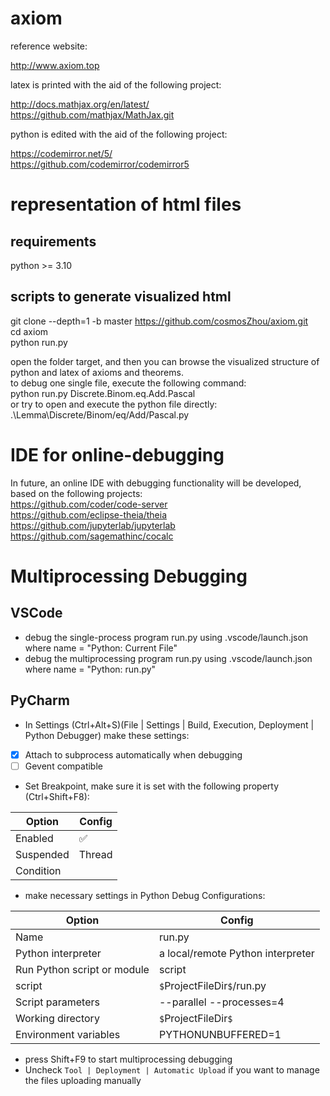 # axiom

reference website:

http://www.axiom.top

latex is printed with the aid of the following project:

http://docs.mathjax.org/en/latest/  
https://github.com/mathjax/MathJax.git  

python is edited with the aid of the following project:

https://codemirror.net/5/  
https://github.com/codemirror/codemirror5  


# representation of html files
## requirements
python >= 3.10

## scripts to generate visualized html
git clone --depth=1 -b master https://github.com/cosmosZhou/axiom.git  
cd axiom  
python run.py  


open the folder target, and then you can browse the visualized structure of python and latex of axioms and theorems.  
to debug one single file, execute the following command:  
python run.py Discrete.Binom.eq.Add.Pascal  
or try to open and execute the python file directly:   
.\Lemma\Discrete/Binom/eq/Add/Pascal.py  


# IDE for online-debugging
In future, an online IDE with debugging functionality will be developed, based on the following projects:  
https://github.com/coder/code-server  
https://github.com/eclipse-theia/theia  
https://github.com/jupyterlab/jupyterlab  
https://github.com/sagemathinc/cocalc  

# Multiprocessing Debugging 
## VSCode
* debug the single-process program run.py using .vscode/launch.json where name = "Python: Current File"
* debug the multiprocessing program run.py using .vscode/launch.json where name = "Python: run.py"

## PyCharm
* In Settings (Ctrl+Alt+S)(File | Settings | Build, Execution, Deployment | Python Debugger) make these settings:
 - [x] Attach to subprocess automatically when debugging
 - [ ] Gevent compatible
 
* Set Breakpoint, make sure it is set with the following property (Ctrl+Shift+F8):

 | Option    | Config             |
 |-----------|--------------------| 
 | Enabled   | :white_check_mark: |
 | Suspended | Thread             |
 | Condition |                    |
* make necessary settings in Python Debug Configurations:

 | Option                      | Config                            |
 |-----------------------------|-----------------------------------| 
 | Name                        | run.py                            |
 | Python interpreter          | a local/remote Python interpreter |
 | Run Python script or module | script                            |
 | script                      | `$`ProjectFileDir`$`/run.py       |
 | Script parameters           | --parallel --processes=4          |
 | Working directory           | `$`ProjectFileDir`$`              |
 | Environment variables       | PYTHONUNBUFFERED=1                |
* press Shift+F9 to start multiprocessing debugging
* Uncheck `Tool | Deployment | Automatic Upload` if you want to manage the files uploading manually